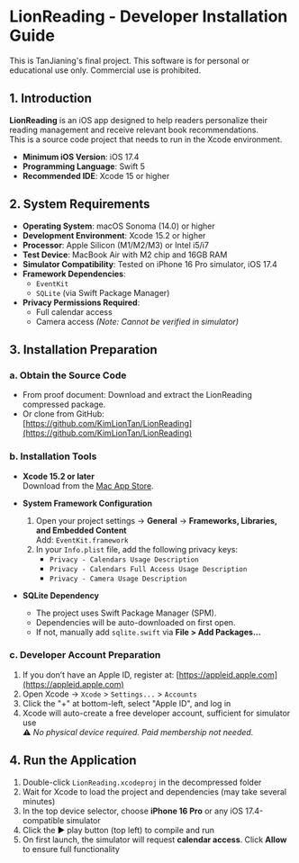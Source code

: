 # LionReading - Developer Installation Guide
This is TanJianing's final project.
This software is for personal or educational use only. Commercial use is prohibited.
## 1. Introduction

**LionReading** is an iOS app designed to help readers personalize their reading management and receive relevant book recommendations.  
This is a source code project that needs to run in the Xcode environment.

- **Minimum iOS Version**: iOS 17.4  
- **Programming Language**: Swift 5  
- **Recommended IDE**: Xcode 15 or higher

## 2. System Requirements

- **Operating System**: macOS Sonoma (14.0) or higher  
- **Development Environment**: Xcode 15.2 or higher  
- **Processor**: Apple Silicon (M1/M2/M3) or Intel i5/i7  
- **Test Device**: MacBook Air with M2 chip and 16GB RAM  
- **Simulator Compatibility**: Tested on iPhone 16 Pro simulator, iOS 17.4  
- **Framework Dependencies**:  
  - `EventKit`  
  - `SQLite` (via Swift Package Manager)  
- **Privacy Permissions Required**:  
  - Full calendar access  
  - Camera access *(Note: Cannot be verified in simulator)*

## 3. Installation Preparation

### a. Obtain the Source Code

- From proof document: Download and extract the LionReading compressed package.  
- Or clone from GitHub:  
  [https://github.com/KimLionTan/LionReading](https://github.com/KimLionTan/LionReading)

### b. Installation Tools

- **Xcode 15.2 or later**  
  Download from the [Mac App Store](https://apps.apple.com/us/app/xcode/id497799835).

- **System Framework Configuration**
  1. Open your project settings → **General** → **Frameworks, Libraries, and Embedded Content**  
     Add: `EventKit.framework`
  2. In your `Info.plist` file, add the following privacy keys:
     - `Privacy - Calendars Usage Description`
     - `Privacy - Calendars Full Access Usage Description`
     - `Privacy - Camera Usage Description`

- **SQLite Dependency**
  - The project uses Swift Package Manager (SPM).
  - Dependencies will be auto-downloaded on first open.
  - If not, manually add `sqlite.swift` via **File > Add Packages...**

### c. Developer Account Preparation

1. If you don’t have an Apple ID, register at: [https://appleid.apple.com](https://appleid.apple.com)
2. Open Xcode → `Xcode` > `Settings...` > `Accounts`
3. Click the "+" at bottom-left, select "Apple ID", and log in
4. Xcode will auto-create a free developer account, sufficient for simulator use  
   ⚠️ *No physical device required. Paid membership not needed.*

## 4. Run the Application

1. Double-click `LionReading.xcodeproj` in the decompressed folder  
2. Wait for Xcode to load the project and dependencies (may take several minutes)  
3. In the top device selector, choose **iPhone 16 Pro** or any iOS 17.4-compatible simulator  
4. Click the ▶️ play button (top left) to compile and run  
5. On first launch, the simulator will request **calendar access**. Click **Allow** to ensure full functionality
